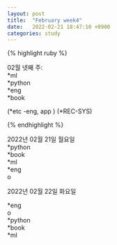 ```yaml
---
layout: post
title:  "February week4"
date:   2022-02-21 18:47:10 +0900
categories: study
---
```





{% highlight ruby %}

02월 넷째 주:  
*ml  
*python  
*eng  
*book  

(*etc  -eng, app  )
(*REC-SYS)  



{% endhighlight %}

2022년 02월 21일 월요일  
*python  
*book  
*ml  
*eng  
o  

2022년 02월 22일 화요일  

*eng  
o  
*python  
*book  
*ml  














































